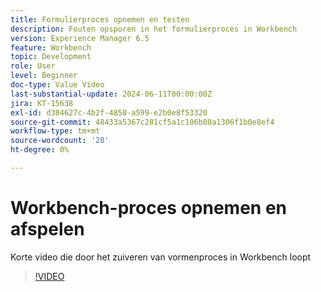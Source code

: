 ```yaml
---
title: Formulierproces opnemen en testen
description: Fouten opsporen in het formulierproces in Workbench
version: Experience Manager 6.5
feature: Workbench
topic: Development
role: User
level: Beginner
doc-type: Value Video
last-substantial-update: 2024-06-11T00:00:00Z
jira: KT-15638
exl-id: d384627c-4b2f-4850-a599-e2b0e8f53320
source-git-commit: 48433a5367c281cf5a1c106b08a1306f1b0e8ef4
workflow-type: tm+mt
source-wordcount: '28'
ht-degree: 0%

---
```


# Workbench-proces opnemen en afspelen

Korte video die door het zuiveren van vormenproces in Workbench loopt

>[!VIDEO](https://video.tv.adobe.com/v/3429495/?learn=on)
